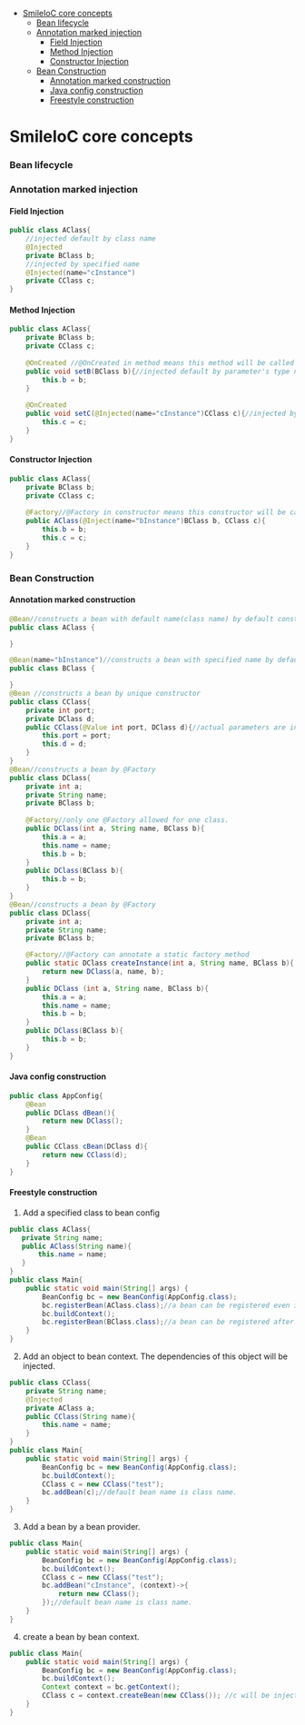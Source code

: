 <!-- TOC -->
* [SmileIoC core concepts](#Smileioc-core-concepts)
    * [Bean lifecycle](#bean-lifecycle)
    * [Annotation marked injection](#annotation-marked-injection)
      * [Field Injection](#field-injection)
      * [Method Injection](#method-injection)
      * [Constructor Injection](#constructor-injection)
    * [Bean Construction](#bean-construction)
      * [Annotation marked construction](#annotation-marked-construction)
      * [Java config construction](#java-config-construction)
      * [Freestyle construction](#freestyle-construction)
<!-- TOC -->
# SmileIoC core concepts
### Bean lifecycle
### Annotation marked injection
#### Field Injection
```java
public class AClass{
    //injected default by class name
    @Injected
    private BClass b;
    //injected by specified name
    @Injected(name="cInstance")
    private CClass c;
}
```
#### Method Injection
```java
public class AClass{
    private BClass b;
    private CClass c;
    
    @OnCreated //@OnCreated in method means this method will be called after instance is created and its fields injected
    public void setB(BClass b){//injected default by parameter's type name. 
        this.b = b;
    }
    
    @OnCreated
    public void setC(@Injected(name="cInstance")CClass c){//injected by specified name
        this.c = c;
    }
}
```
#### Constructor Injection

```java
public class AClass{
    private BClass b;
    private CClass c;
    
    @Factory//@Factory in constructor means this constructor will be called to create instance.
    public AClass(@Inject(name="bInstance")BClass b, CClass c){
        this.b = b;
        this.c = c;
    }
}
```
### Bean Construction
#### Annotation marked construction

```java
@Bean//constructs a bean with default name(class name) by default constructor
public class AClass {

}

@Bean(name="bInstance")//constructs a bean with specified name by default constructor
public class BClass {

}
@Bean //constructs a bean by unique constructor
public class CClass{
    private int port;
    private DClass d;
    public CClass(@Value int port, DClass d){//actual parameters are injected
        this.port = port;
        this.d = d;
    }
}
@Bean//constructs a bean by @Factory
public class DClass{
    private int a;
    private String name;
    private BClass b;
    
    @Factory//only one @Factory allowed for one class.
    public DClass(int a, String name, BClass b){
        this.a = a;
        this.name = name;
        this.b = b;
    }
    public DClass(BClass b){
        this.b = b;
    }
}
@Bean//constructs a bean by @Factory
public class DClass{
    private int a;
    private String name;
    private BClass b;

    @Factory//@Factory can annotate a static factory method
    public static DClass createInstance(int a, String name, BClass b){
        return new DClass(a, name, b);
    }
    public DClass (int a, String name, BClass b){
        this.a = a;
        this.name = name;
        this.b = b;
    }
    public DClass(BClass b){
        this.b = b;
    }
}
```
#### Java config construction
```java
public class AppConfig{
    @Bean
    public DClass dBean(){
        return new DClass();
    }
    @Bean
    public CClass cBean(DClass d){
        return new CClass(d);
    }
}
```
#### Freestyle construction
1. Add a specified class to bean config
```java
public class AClass{
   private String name;
   public AClass(String name){
       this.name = name;
   }
}
public class Main{
    public static void main(String[] args) {
        BeanConfig bc = new BeanConfig(AppConfig.class);
        bc.registerBean(AClass.class);//a bean can be registered even if bean config is created(context not built yet)
        bc.buildContext();
        bc.registerBean(BClass.class);//a bean can be registered after context built, if its dependencies were in context.
    }
}
```
2. Add an object to bean context. The dependencies of this object will be injected.
```java
public class CClass{
    private String name;
    @Injected
    private AClass a;
    public CClass(String name){
        this.name = name;
    }
}
public class Main{
    public static void main(String[] args) {
        BeanConfig bc = new BeanConfig(AppConfig.class); 
        bc.buildContext();
        CClass c = new CClass("test");
        bc.addBean(c);//default bean name is class name.
    }
}
```
3. Add a bean by a bean provider.
```java
public class Main{
    public static void main(String[] args) {
        BeanConfig bc = new BeanConfig(AppConfig.class); 
        bc.buildContext();
        CClass c = new CClass("test");
        bc.addBean("cInstance", (context)->{
            return new CClass();
        });//default bean name is class name.
    }
}
```
4. create a bean by bean context.
```java
public class Main{
    public static void main(String[] args) {
        BeanConfig bc = new BeanConfig(AppConfig.class); 
        bc.buildContext();
        Context context = bc.getContext();
        CClass c = context.createBean(new CClass()); //c will be injected but c is not in context.
    }
}
```
